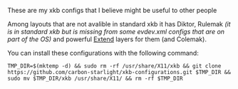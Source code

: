 These are my xkb configs that I believe might be useful to other people

Among layouts that are not avalible in standard xkb it has Diktor, Rulemak _(it is in standard xkb but is missing from some evdev.xml configs that are on part of the OS)_ and powerful [Extend](https://dreymar.colemak.org/layers-extend.html) layers for them (and Colemak).

You can install these configurations with the following command:

```
TMP_DIR=$(mktemp -d) && sudo rm -rf /usr/share/X11/xkb && git clone https://github.com/carbon-starlight/xkb-configurations.git $TMP_DIR && sudo mv $TMP_DIR/xkb /usr/share/X11/ && rm -rf $TMP_DIR
```
